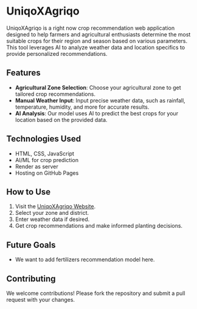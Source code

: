 # UniqoXAgriqo

UniqoXAgriqo is a right now crop recommendation web application designed to help farmers and agricultural enthusiasts determine the most suitable crops for their region and season based on various parameters. This tool leverages AI to analyze weather data and location specifics to provide personalized recommendations.

## Features

- **Agricultural Zone Selection**: Choose your agricultural zone to get tailored crop recommendations.
- **Manual Weather Input**: Input precise weather data, such as rainfall, temperature, humidity, and more for accurate results.
- **AI Analysis**: Our model uses AI to predict the best crops for your location based on the provided data.


## Technologies Used

- HTML, CSS, JavaScript
- AI/ML for crop prediction
- Render as server
- Hosting on GitHub Pages

## How to Use

1. Visit the [UniqoXAgriqo Website](https://kefaet03.github.io/UniqoXAgriqo/).
2. Select your zone and district.
3. Enter weather data if desired.
4. Get crop recommendations and make informed planting decisions.

## Future Goals

- We want to add fertilizers recommendation model here.

## Contributing

We welcome contributions! Please fork the repository and submit a pull request with your changes.


